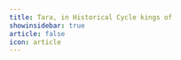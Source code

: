 ```yaml
---
title: Tara, in Historical Cycle kings of 
showinsidebar: true 
article: false 
icon: article 
---
```

